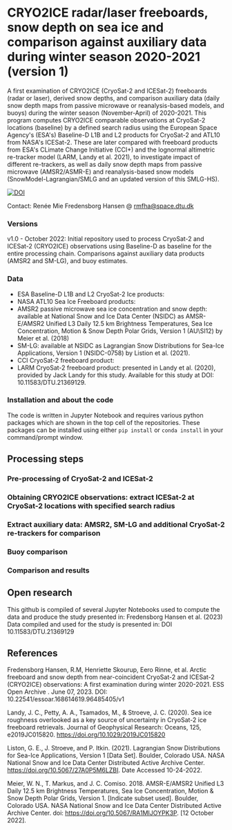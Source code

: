 # CRYO2ICE radar/laser freeboards, snow depth on sea ice and comparison against auxiliary data during winter season 2020-2021 (version 1)
 A first examination of CRYO2ICE (CryoSat-2 and ICESat-2) freeboards (radar or laser), derived snow depths, and comparison auxiliary data (daily snow depth maps from passive microwave or reanalysis-based models, and buoys) during the winter season (November-April) of 2020-2021. 
 This program computes CRYO2ICE comparable observations at CryoSat-2 locations (baseline) by a defined search radius using the European Space Agency's (ESA's) Baseline-D L1B and L2 products for CryoSat-2 and ATL10 from NASA's ICESat-2. These are later compared with freeboard products from ESA's CLimate Change Initiative (CCI+) and the lognormal altimetric re-tracker model (LARM, Landy et al. 2021), to investigate impact of different re-trackers, as well as daily snow depth maps from passive microwave (AMSR2/ASMR-E) and reanalysis-based snow models (SnowModel-Lagrangian/SMLG and an updated version of this SMLG-HS).

[![DOI](https://badgen.net/badge/DOI/10.1158%2FDTU.21369129/red)](10.11583/DTU.21369129)

Contact: Renée Mie Fredensborg Hansen @ rmfha@space.dtu.dk

### Versions

v1.0 - October 2022: Initial repository used to process CryoSat-2 and ICESat-2 (CRYO2ICE) observations using Baseline-D as baseline for the entire processing chain. Comparisons against auxiliary data products (AMSR2 and SM-LG), and buoy estimates. 

### Data 

- ESA Baseline-D L1B and L2 CryoSat-2 Ice products: 
- NASA ATL10 Sea Ice Freeboard products: 
- AMSR2 passive microwave sea ice concentration and snow depth: available at National Snow and Ice Data Center (NSIDC) as AMSR-E/AMSR2 Unified L3 Daily 12.5 km Brightness Temperatures, Sea Ice Concentration, Motion & Snow Depth Polar Grids, Version 1 (AU\SI12) by Meier et al. (2018)
- SM-LG: available at NSIDC as Lagrangian Snow Distributions for Sea-Ice Applications, Version 1 (NSIDC-0758) by Listion et al. (2021).
- CCI CryoSat-2 freeboard product: 
- LARM CryoSat-2 freeboard product: presented in Landy et al. (2020), provided by Jack Landy for this study. Available for this study at DOI: 10.11583/DTU.21369129. 

### Installation and about the code 
The code is written in Jupyter Notebook and requires various python packages which are shown in the top cell of the repositories. These packages can be installed using either ```pip install``` or ```conda install``` in your command/prompt window. 

## Processing steps 


### Pre-processing of CryoSat-2 and ICESat-2



### Obtaining CRYO2ICE observations: extract ICESat-2 at CryoSat-2 locations with specified search radius 



### Extract auxiliary data: AMSR2, SM-LG and additional CryoSat-2 re-trackers for comparison


### Buoy comparison


### Comparison and results 



## Open research
This github is compiled of several Jupyter Notebooks used to compute the data and produce the study presented in: Fredensborg Hansen et al. (2023)
Data compiled and used for the study is presented in: DOI 10.11583/DTU.21369129 

## References
Fredensborg Hansen, R.M, Henriette Skourup, Eero Rinne, et al. Arctic freeboard and snow depth from near-coincident CryoSat-2 and ICESat-2 (CRYO2ICE) observations: A first examination during winter 2020-2021. ESS Open Archive . June 07, 2023. DOI: 10.22541/essoar.168614619.96485405/v1 

Landy, J. C., Petty, A. A., Tsamados, M., & Stroeve, J. C. (2020). Sea ice roughness overlooked as a key source of uncertainty in CryoSat-2 ice freeboard retrievals. Journal of Geophysical Research: Oceans, 125, e2019JC015820. https://doi.org/10.1029/2019JC015820

Liston, G. E., J. Stroeve, and P. Itkin. (2021). Lagrangian Snow Distributions for Sea-Ice Applications, Version 1 [Data Set]. Boulder, Colorado USA. NASA National Snow and Ice Data Center Distributed Active Archive Center. https://doi.org/10.5067/27A0P5M6LZBI. Date Accessed 10-24-2022.

Meier, W. N., T. Markus, and J. C. Comiso. 2018. AMSR-E/AMSR2 Unified L3 Daily 12.5 km Brightness Temperatures, Sea Ice Concentration, Motion & Snow Depth Polar Grids, Version 1. [Indicate subset used]. Boulder, Colorado USA. NASA National Snow and Ice Data Center Distributed Active Archive Center. doi: https://doi.org/10.5067/RA1MIJOYPK3P. [12 October 2022].
